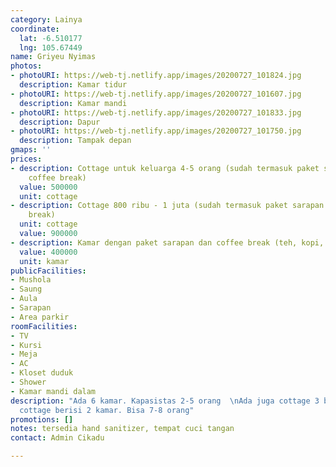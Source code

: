 ```yaml
---
category: Lainya
coordinate:
  lat: -6.510177
  lng: 105.67449
name: Griyeu Nyimas
photos:
- photoURI: https://web-tj.netlify.app/images/20200727_101824.jpg
  description: Kamar tidur
- photoURI: https://web-tj.netlify.app/images/20200727_101607.jpg
  description: Kamar mandi
- photoURI: https://web-tj.netlify.app/images/20200727_101833.jpg
  description: Dapur
- photoURI: https://web-tj.netlify.app/images/20200727_101750.jpg
  description: Tampak depan
gmaps: ''
prices:
- description: Cottage untuk keluarga 4-5 orang (sudah termasuk paket sarapan dan
    coffee break)
  value: 500000
  unit: cottage
- description: Cottage 800 ribu - 1 juta (sudah termasuk paket sarapan dan coffee
    break)
  unit: cottage
  value: 900000
- description: Kamar dengan paket sarapan dan coffee break (teh, kopi, air minum)
  value: 400000
  unit: kamar
publicFacilities:
- Mushola
- Saung
- Aula
- Sarapan
- Area parkir
roomFacilities:
- TV
- Kursi
- Meja
- AC
- Kloset duduk
- Shower
- Kamar mandi dalam
description: "Ada 6 kamar. Kapasistas 2-5 orang  \nAda juga cottage 3 bangunan. 1
  cottage berisi 2 kamar. Bisa 7-8 orang"
promotions: []
notes: tersedia hand sanitizer, tempat cuci tangan
contact: Admin Cikadu

---
```

